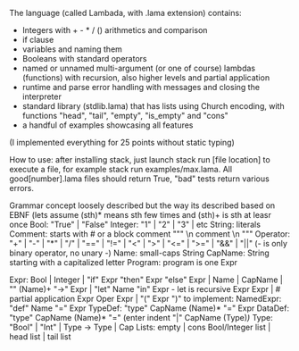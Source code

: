 The language (called Lambada, with .lama extension) contains:

* Integers with + - * / () arithmetics and comparison
* if clause 
* variables and naming them 
* Booleans with standard operators
* named or unnamed multi-argument (or one of course) lambdas (functions) with recursion, also higher levels and partial application
* runtime and parse error handling with  messages and closing the interpreter
* standard library (stdlib.lama) that has lists using Church encoding, with functions "head", "tail", "empty", "is_empty" and "cons"
* a handful of examples showcasing all features

(I implemented everything for 25 points without static typing)

How to use: after installing stack, just launch stack run [file location] to execute a file, for example stack run examples/max.lama.
All good[number].lama files should return True, "bad" tests return various errors.


Grammar concept loosely described but the way its described based on EBNF (lets assume (sth)* means sth few times and (sth)+ is sth at leasr once
Bool: "True" | "False"
Integer: "1" | "2" | "3" | etc
String: literals
Comment: starts with # or a block comment """ \n comment \n """
Operator: "+" | "-" | "*" | "/" | "==" | "!=" | "<" | ">" | "<=" | ">=" | "&&" | "||"  (- is only binary operator, no unary -)
Name: small-caps String
CapName: String starting with a capitalized letter
Program: program is one Expr

Expr: 
	Bool | Integer | 
	"if" Expr "then" Expr "else" Expr |
	Name | CapName | 
	"\" (Name)+ "->" Expr | "let" Name "in" Expr  - let is recursive
	Expr Expr | # partial application
	Expr Oper Expr | "(" Expr ")" 
to implement:
NamedExpr: "def" Name "=" Expr
TypeDef: "type" CapName (Name)* "=" Expr
DataDef: "type" CapName (Name)* "=" (enter indent "|" CapName (Type)*)* 
Type: "Bool" | "Int" | Type -> Type | Cap
Lists: empty | cons Bool/Integer list | head list | tail list


